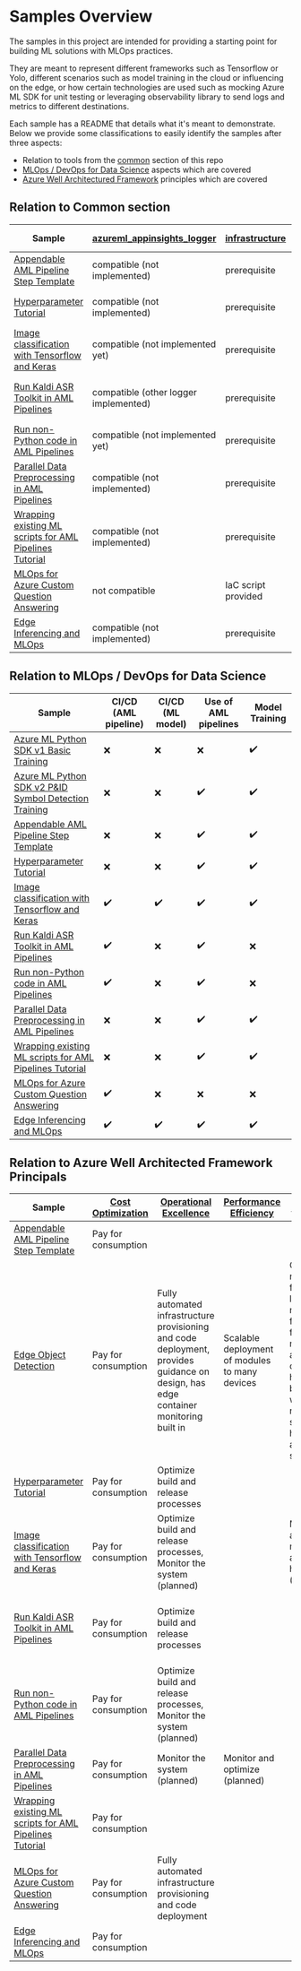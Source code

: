 # Samples Overview

The samples in this project are intended for providing a starting point for building ML solutions with MLOps practices.

They are meant to represent different frameworks such as Tensorflow or Yolo, different scenarios such as model training
in the cloud or influencing on the edge, or how certain technologies are used such as mocking Azure ML SDK
for unit testing or leveraging observability library to send logs and metrics to different destinations.

Each sample has a README that details what it's meant to demonstrate.
Below we provide some classifications to easily identify the samples after three aspects:

- Relation to tools from the [common](../common) section of this repo
- [MLOps / DevOps for Data Science](https://docs.microsoft.com/en-us/azure/machine-learning/concept-model-management-and-deployment)
aspects which are covered
- [Azure Well Architectured Framework](https://docs.microsoft.com/en-us/azure/architecture/framework/)
principles which are covered

## Relation to Common section

|Sample|[azureml_appinsights_logger](../common/azureml_appinsights_logger)|[infrastructure](../common/infrastructure/)|[pipeline_monitor](../common/pipeline_monitor/)/[trigger](../common/pipeline_trigger/)|[pytest-fixtures](../common/pytest-fixtures/)|
|----|----|----|----|----|
|[Appendable AML Pipeline Step Template](./appendable-template)|compatible (not implemented)|prerequisite|compatible|compatible (not implemented)|
|[Hyperparameter Tutorial](./hyperparameter-tutorial)|compatible (not implemented)|prerequisite|compatible|compatible (not implemented)|
|[Image classification with Tensorflow and Keras](./image-classification-tensorflow)|compatible (not implemented yet)|prerequisite|compatible|compatible (not implemented)|
|[Run Kaldi ASR Toolkit in AML Pipelines](./kaldi-asr-yesno)|compatible (other logger implemented)|prerequisite|compatible|compatible (unit tests differently implemented)|
|[Run non-Python code in AML Pipelines](./non-python-preprocess)|compatible (not implemented yet)|prerequisite|compatible|showcasing|
|[Parallel Data Preprocessing in AML Pipelines](./parallel-processing-california-housing-data)|compatible (not implemented)|prerequisite|compatible|compatible (not implemented)|
|[Wrapping existing ML scripts for AML Pipelines Tutorial](./wrapping-existing-ml-scripts-tutorial)|compatible (not implemented)|prerequisite|compatible|compatible (not implemented)|
|[MLOps for Azure Custom Question Answering](./mlops-for-azure-custom-question-answering)|not compatible|IaC script provided|not compatible|not compatible|
|[Edge Inferencing and MLOps](./edge-inferencing-and-mlops)|compatible (not implemented)|prerequisite|compatible|compatible|

## Relation to MLOps / DevOps for Data Science

|Sample|CI/CD (AML pipeline)|CI/CD (ML model)|Use of AML pipelines|Model Training|
|----|----|----|----|----|
|[Azure ML Python SDK v1 Basic Training](./amlv1_simple_train)|:x:|:x:|:x:|:heavy_check_mark:|
|[Azure ML Python SDK v2 P&ID Symbol Detection Training](./amlv2_pid_symbol_detection_train/)|:x:|:x:|:heavy_check_mark:|:heavy_check_mark:|
|[Appendable AML Pipeline Step Template](./appendable-template)|:x:|:x:|:heavy_check_mark:|:heavy_check_mark:|
|[Hyperparameter Tutorial](./hyperparameter-tutorial)|:x:|:x:|:heavy_check_mark:|:heavy_check_mark:|
|[Image classification with Tensorflow and Keras](./image-classification-tensorflow)|:heavy_check_mark:|:heavy_check_mark:|:heavy_check_mark:|:heavy_check_mark:|
|[Run Kaldi ASR Toolkit in AML Pipelines](./kaldi-asr-yesno)|:heavy_check_mark:|:x:|:heavy_check_mark:|:x:|
|[Run non-Python code in AML Pipelines](./non-python-preprocess)|:heavy_check_mark:|:x:|:heavy_check_mark:|:x:|
|[Parallel Data Preprocessing in AML Pipelines](./parallel-processing-california-housing-data)|:x:|:x:|:heavy_check_mark:|:heavy_check_mark:|
|[Wrapping existing ML scripts for AML Pipelines Tutorial](./wrapping-existing-ml-scripts-tutorial)|:x:|:x:|:heavy_check_mark:|:heavy_check_mark:|
|[MLOps for Azure Custom Question Answering](./mlops-for-azure-custom-question-answering)|:heavy_check_mark:|:x:|:x:|:x:|
|[Edge Inferencing and MLOps](./edge-inferencing-and-mlops)|:heavy_check_mark:|:heavy_check_mark:|:heavy_check_mark:|:heavy_check_mark:|

## Relation to Azure Well Architected Framework Principals

|Sample|[Cost Optimization](https://docs.microsoft.com/en-us/azure/architecture/framework/cost/overview)|[Operational Excellence](https://docs.microsoft.com/en-us/azure/architecture/framework/devops/overview)|[Performance Efficiency](https://docs.microsoft.com/en-us/azure/architecture/framework/scalability/overview)|[Reliability](https://docs.microsoft.com/en-us/azure/architecture/framework/resiliency/overview)|[Security](https://docs.microsoft.com/en-us/azure/architecture/framework/security/security-principles)|
|----|----|----|----|----|----|
|[Appendable AML Pipeline Step Template](./appendable-template)|Pay for consumption|||||
|[Edge Object Detection](./edge-object-detection)|Pay for consumption|Fully automated infrastructure provisioning and code deployment, provides guidance on design, has edge container monitoring built in|Scalable deployment of modules to many devices|Can recover from losing network for for a full day, monitoring and container health built in but would require setup to hook into alerting system||
|[Hyperparameter Tutorial](./hyperparameter-tutorial)|Pay for consumption|Optimize build and release processes||||
|[Image classification with Tensorflow and Keras](./image-classification-tensorflow)|Pay for consumption|Optimize build and release processes, Monitor the system (planned)||Monitor and measure application health (planned)|Use Identity as Primary Access Control|
|[Run Kaldi ASR Toolkit in AML Pipelines](./kaldi-asr-yesno)|Pay for consumption|Optimize build and release processes|||Use Identity as Primary Access Control|
|[Run non-Python code in AML Pipelines](./non-python-preprocess)|Pay for consumption|Optimize build and release processes, Monitor the system (planned)|||Use Identity as Primary Access Control|
|[Parallel Data Preprocessing in AML Pipelines](./parallel-processing-california-housing-data)|Pay for consumption|Monitor the system (planned)|Monitor and optimize (planned)|||
|[Wrapping existing ML scripts for AML Pipelines Tutorial](./wrapping-existing-ml-scripts-tutorial)|Pay for consumption|||||
|[MLOps for Azure Custom Question Answering](./mlops-for-azure-custom-question-answering)|Pay for consumption|Fully automated infrastructure provisioning and code deployment||||
|[Edge Inferencing and MLOps](./edge-inferencing-and-mlops)|Pay for consumption|||||
